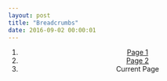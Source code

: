 ```yaml
---
layout: post
title: "Breadcrumbs"
date: 2016-09-02 00:00:01
---
```


<header class="page-header">
  <ol class="breadcrumb">
    <li>
      <a href="#">Page 1</a>
    </li>
    <li>
      <a href="#">Page 2</a>
    </li>
    <li class="active">Current Page</li>
  </ol>
</header>  